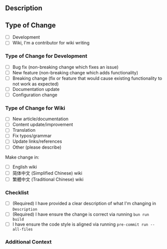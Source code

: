 ## Description

<!-- Please provide a clear description of what you're adding or changing in the wiki -->

## Type of Change

<!-- You can delete the non-relevant options in section `Type of Change` -->

- [ ] Development
- [ ] Wiki, I'm a contributor for wiki writing

### Type of Change for Development

<!-- if you choose `Development` in above, please choose one of the following -->

- [ ] Bug fix (non-breaking change which fixes an issue)
- [ ] New feature (non-breaking change which adds functionality)
- [ ] Breaking change (fix or feature that would cause existing functionality to not work as expected)
- [ ] Documentation update
- [ ] Configuration change

### Type of Change for Wiki

<!-- if you choose `Wiki` in above, please choose one of the following -->

- [ ] New article/documentation
- [ ] Content update/improvement
- [ ] Translation
- [ ] Fix typos/grammar
- [ ] Update links/references
- [ ] Other (please describe)

Make change in:

- [ ] English wiki
- [ ] 简体中文 (Simplified Chinese) wiki
- [ ] 繁體中文 (Traditional Chinese) wiki

### Checklist

- [ ] (Required) I have provided a clear description of what I'm changing in `Description`
- [ ] (Required) I have ensure the change is correct via running `bun run build`
- [ ] I have ensure the code style is aligned via running `pre-commit run --all-files`

### Additional Context

<!-- Add any other context about your contribution here. For example:
- Sources for information
- Related articles
- Special considerations
-->
